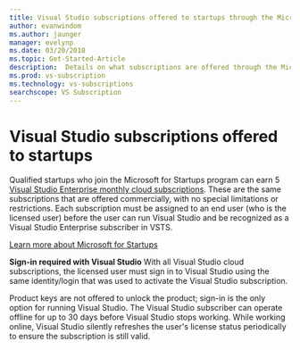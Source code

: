 ```yaml
---
title: Visual Studio subscriptions offered to startups through the Microsoft for Startups program
author: evanwindom
ms.author: jaunger
manager: evelynp
ms.date: 03/20/2018
ms.topic: Get-Started-Article
description:  Details on what subscriptions are offered through the Microsoft for Startups program.
ms.prod: vs-subscription
ms.technology: vs-subscriptions
searchscope: VS Subscription
---
```


# Visual Studio subscriptions offered to startups
Qualified startups who join the Microsoft for Startups program can earn 5 [Visual Studio Enterprise monthly cloud subscriptions](https://www.visualstudio.com/vs/pricing/). These are the same subscriptions that are offered commercially, with no special limitations or restrictions. Each subscription must be assigned to an end user (who is the licensed user) before the user can run Visual Studio and be recognized as a Visual Studio Enterprise subscriber in VSTS.

[Learn more about Microsoft for Startups](https://startups.microsoft.com/program-details/)

**Sign-in required with Visual Studio**
With all Visual Studio cloud subscriptions, the licensed user must sign in to Visual Studio using the same identity/login that was used to activate the Visual Studio subscription. 

Product keys are not offered to unlock the product; sign-in is the only option for running Visual Studio. The Visual Studio subscriber can operate offline for up to 30 days before Visual Studio stops working. While working online, Visual Studio silently refreshes the user's license status periodically to ensure the subscription is still valid.